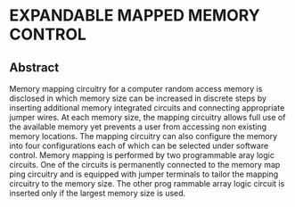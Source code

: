 # EXPANDABLE MAPPED MEMORY CONTROL

## Abstract
Memory mapping circuitry for a computer random access memory is disclosed in which memory size can be increased in discrete steps by inserting additional memory integrated circuits and connecting appropriate jumper wires. At each memory size, the mapping circuitry allows full use of the available memory yet prevents a user from accessing non existing memory locations. The mapping circuitry can also configure the memory into four configurations each of which can be selected under software control. Memory mapping is performed by two programmable aray logic circuits. One of the circuits is permanently connected to the memory map ping circuitry and is equipped with jumper terminals to tailor the mapping circuitry to the memory size. The other prog rammable array logic circuit is inserted only if the largest memory size is used.
